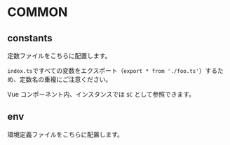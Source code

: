 # COMMON

## constants

定数ファイルをこちらに配置します。

`index.ts`ですべての変数をエクスポート（`export * from './foo.ts'`）するため、定数名の重複にご注意ください。

Vue コンポーネント内、インスタンスでは `$C` として参照できます。

## env

環境定義ファイルをこちらに配置します。
